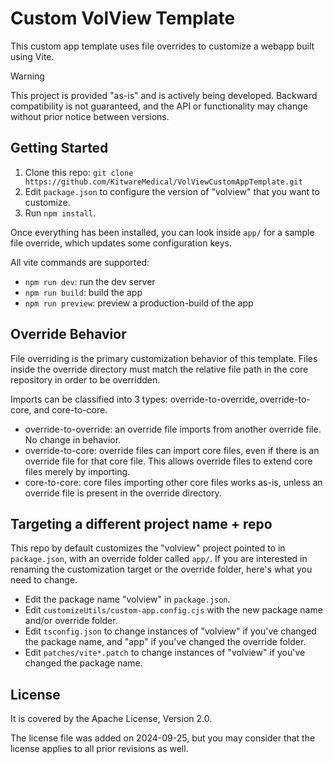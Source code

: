 # Custom VolView Template

This custom app template uses file overrides to customize a webapp built using Vite.

> [!WARNING]
> This project is provided "as-is" and is actively being developed. Backward compatibility is
> not guaranteed, and the API or functionality may change without prior notice between versions.

## Getting Started

1. Clone this repo: `git clone https://github.com/KitwareMedical/VolViewCustomAppTemplate.git`
1. Edit `package.json` to configure the version of "volview" that you want to customize.
1. Run `npm install`.

Once everything has been installed, you can look inside `app/` for a sample file override, which updates some configuration keys.

All vite commands are supported:
- `npm run dev`: run the dev server
- `npm run build`: build the app
- `npm run preview`: preview a production-build of the app

## Override Behavior

File overriding is the primary customization behavior of this template. Files inside the override directory must match the relative file path in the core repository in order to be overridden.

Imports can be classified into 3 types: override-to-override, override-to-core, and core-to-core.
- override-to-override: an override file imports from another override file. No change in behavior.
- override-to-core: override files can import core files, even if there is an override file for that core file. This allows override files to extend core files merely by importing.
- core-to-core: core files importing other core files works as-is, unless an override file is present in the override directory.

## Targeting a different project name + repo

This repo by default customizes the "volview" project pointed to in `package.json`, with an override folder called `app/`.
If you are interested in renaming the customization target or the override folder, here's what you need to change.
- Edit the package name "volview" in `package.json`.
- Edit `customizeUtils/custom-app.config.cjs` with the new package name and/or override folder.
- Edit `tsconfig.json` to change instances of "volview" if you've changed the package name, and "app" if you've changed the override folder.
- Edit `patches/vite*.patch` to change instances of "volview" if you've changed the package name.

## License

It is covered by the Apache License, Version 2.0.

The license file was added on 2024-09-25, but you may consider that the license applies to all prior revisions as well.
